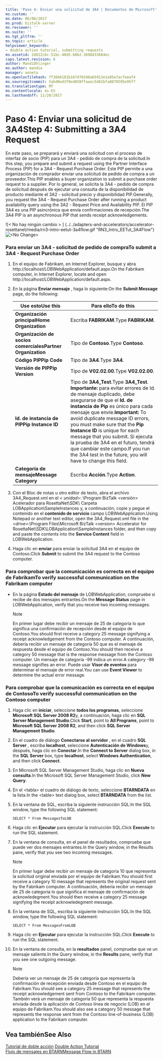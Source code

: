 ```yaml
---
title: 'Paso 4: Enviar una solicitud de 3A4 | Documentos de Microsoft'
ms.custom: ''
ms.date: 06/08/2017
ms.prod: biztalk-server
ms.reviewer: ''
ms.suite: ''
ms.tgt_pltfrm: ''
ms.topic: article
helpviewer_keywords:
- double action tutorial, submitting requests
ms.assetid: 2d812cbc-51bc-48d5-b0b2-3698d33664ec
caps.latest.revision: 6
author: MandiOhlinger
ms.author: mandia
manager: anneta
ms.openlocfilehash: ff36b6181b167d70340a65913e1e85e7acfeeaf4
ms.sourcegitcommit: 5abd0ed3f9e4858ffaaec5481bfa8878595e95f7
ms.translationtype: MT
ms.contentlocale: es-ES
ms.lasthandoff: 11/28/2017
---
```

# <a name="step-4-submitting-a-3a4-request"></a><span data-ttu-id="a381b-102">Paso 4: Enviar una solicitud de 3A4</span><span class="sxs-lookup"><span data-stu-id="a381b-102">Step 4: Submitting a 3A4 Request</span></span>
<span data-ttu-id="a381b-103">En este paso, se preparará y enviará una solicitud con el proceso de interfaz de socio (PIP) para un 3A4 - pedido de compra de la solicitud.</span><span class="sxs-lookup"><span data-stu-id="a381b-103">In this step, you prepare and submit a request using the Partner Interface Process (PIP) for a 3A4 - Request Purchase Order.</span></span> <span data-ttu-id="a381b-104">Este PIP permite a una organización de comprador enviar una solicitud de pedido de compra a un proveedor.</span><span class="sxs-lookup"><span data-stu-id="a381b-104">This PIP enables a buyer organization to submit a purchase order request to a supplier.</span></span> <span data-ttu-id="a381b-105">Por lo general, se solicita la 3A4 - pedido de compra de solicitud después de ejecutar una consulta de la disponibilidad de producto mediante el 3A2 - solicitud precio y disponibilidad PIP.</span><span class="sxs-lookup"><span data-stu-id="a381b-105">Generally, you request the 3A4 - Request Purchase Order after running a product availability query using the 3A2 - Request Price and Availability PIP.</span></span> <span data-ttu-id="a381b-106">El PIP 3A4 es una PIP asincrónica que envía confirmaciones de recepción.</span><span class="sxs-lookup"><span data-stu-id="a381b-106">The 3A4 PIP is an asynchronous PIP that sends receipt acknowledgements.</span></span>  
  
 <span data-ttu-id="a381b-107">![&#60; No hay ningún cambio &#62; ] (../../adapters-and-accelerators/accelerator-rosettanet/media/rn3-intro-eetut-3a4flow.gif "RN3_Intro_EETut_3A4Flow")</span><span class="sxs-lookup"><span data-stu-id="a381b-107">![&#60;No Change&#62;](../../adapters-and-accelerators/accelerator-rosettanet/media/rn3-intro-eetut-3a4flow.gif "RN3_Intro_EETut_3A4Flow")</span></span>  
  
### <a name="to-submit-a-3a4---request-purchase-order"></a><span data-ttu-id="a381b-108">Para enviar un 3A4 - solicitud de pedido de compra</span><span class="sxs-lookup"><span data-stu-id="a381b-108">To submit a 3A4 - Request Purchase Order</span></span>  
  
1.  <span data-ttu-id="a381b-109">En el equipo de Fabrikam, en Internet Explorer, busque y abra http://localhost/LOBWebApplication/default.aspx.</span><span class="sxs-lookup"><span data-stu-id="a381b-109">On the Fabrikam computer, in Internet Explorer, locate and open http://localhost/LOBWebApplication/default.aspx.</span></span>  
  
2.  <span data-ttu-id="a381b-110">En la página **Enviar mensaje** , haga lo siguiente:</span><span class="sxs-lookup"><span data-stu-id="a381b-110">On the **Submit Message** page, do the following:</span></span>  
  
    |<span data-ttu-id="a381b-111">**Use esto**</span><span class="sxs-lookup"><span data-stu-id="a381b-111">**Use this**</span></span>|<span data-ttu-id="a381b-112">**Para ello**</span><span class="sxs-lookup"><span data-stu-id="a381b-112">**To do this**</span></span>|  
    |------------------|--------------------|  
    |<span data-ttu-id="a381b-113">**Organización principal**</span><span class="sxs-lookup"><span data-stu-id="a381b-113">**Home Organization**</span></span>|<span data-ttu-id="a381b-114">Escriba **FABRIKAM**.</span><span class="sxs-lookup"><span data-stu-id="a381b-114">Type **FABRIKAM**.</span></span>|  
    |<span data-ttu-id="a381b-115">**Organización de socios comerciales**</span><span class="sxs-lookup"><span data-stu-id="a381b-115">**Partner Organization**</span></span>|<span data-ttu-id="a381b-116">Tipo de **Contoso**.</span><span class="sxs-lookup"><span data-stu-id="a381b-116">Type **Contoso**.</span></span>|  
    |<span data-ttu-id="a381b-117">**Código PIP**</span><span class="sxs-lookup"><span data-stu-id="a381b-117">**Pip Code**</span></span>|<span data-ttu-id="a381b-118">Tipo de **3A4**.</span><span class="sxs-lookup"><span data-stu-id="a381b-118">Type **3A4**.</span></span>|  
    |<span data-ttu-id="a381b-119">**Versión de PIP**</span><span class="sxs-lookup"><span data-stu-id="a381b-119">**Pip Version**</span></span>|<span data-ttu-id="a381b-120">Tipo de **V02.02.00**.</span><span class="sxs-lookup"><span data-stu-id="a381b-120">Type **V02.02.00**.</span></span>|  
    |<span data-ttu-id="a381b-121">**Id. de instancia de PIP**</span><span class="sxs-lookup"><span data-stu-id="a381b-121">**Pip Instance ID**</span></span>|<span data-ttu-id="a381b-122">Tipo de **3A4_Test**.</span><span class="sxs-lookup"><span data-stu-id="a381b-122">Type **3A4_Test**.</span></span> <span data-ttu-id="a381b-123">**Importante:** para evitar errores de Id. de mensaje duplicado, debe asegurarse de que el **Id. de instancia de Pip** es único para cada mensaje que envíe.</span><span class="sxs-lookup"><span data-stu-id="a381b-123">**Important:**  To avoid duplicate message ID errors, you must make sure that the **Pip Instance ID** is unique for each message that you submit.</span></span> <span data-ttu-id="a381b-124">Si ejecuta la prueba de 3A4 en el futuro, tendrá que cambiar este campo.</span><span class="sxs-lookup"><span data-stu-id="a381b-124">If you run the 3A4 test in the future, you will have to change this field.</span></span>|  
    |<span data-ttu-id="a381b-125">**Categoría de mensaje**</span><span class="sxs-lookup"><span data-stu-id="a381b-125">**Message Category**</span></span>|<span data-ttu-id="a381b-126">Escriba **Acción**.</span><span class="sxs-lookup"><span data-stu-id="a381b-126">Type **Action**.</span></span>|  
  
3.  <span data-ttu-id="a381b-127">Con el Bloc de notas u otro editor de texto, abra el archivo 3A4_Request.xml en el \< *unidad*\>: \Program BizTalk \<versión\> Acelerador para RosettaNet\SDK\ Carpeta LOBApplication\SampleInstances y, a continuación, copie y pegue el contenido en el **contenido de servicio** campo LOBWebApplication.</span><span class="sxs-lookup"><span data-stu-id="a381b-127">Using Notepad or another text editor, open the 3A4_Request.xml file in the \<*drive*\>:\Program Files\Microsoft BizTalk \<version\> Accelerator for RosettaNet\SDK\LOBApplication\SampleInstances folder, and then copy and paste the contents into the **Service Content** field in LOBWebApplication.</span></span>  
  
4.  <span data-ttu-id="a381b-128">Haga clic en **enviar** para enviar la solicitud 3A4 en el equipo de Contoso.</span><span class="sxs-lookup"><span data-stu-id="a381b-128">Click **Submit** to submit the 3A4 request to the Contoso computer.</span></span>  
  
### <a name="to-verify-successful-communication-on-the-fabrikam-computer"></a><span data-ttu-id="a381b-129">Para comprobar que la comunicación es correcta en el equipo de Fabrikam</span><span class="sxs-lookup"><span data-stu-id="a381b-129">To verify successful communication on the Fabrikam computer</span></span>  
  
-   <span data-ttu-id="a381b-130">En la página **Estado del mensaje** de LOBWebApplication, compruebe si recibe de dos mensajes entrantes.</span><span class="sxs-lookup"><span data-stu-id="a381b-130">On the **Message Status** page in LOBWebApplication, verify that you receive two incoming messages.</span></span>  
  
    > [!NOTE]
    >  <span data-ttu-id="a381b-131">En primer lugar debe recibir un mensaje de 25 de categoría lo que significa una confirmación de recepción desde el equipo de Contoso.</span><span class="sxs-lookup"><span data-stu-id="a381b-131">You should first receive a category 25 message signifying a receipt acknowledgement from the Contoso computer.</span></span> <span data-ttu-id="a381b-132">A continuación, debería recibir un mensaje de categoría 50 que es el mensaje de respuesta desde el equipo de Contoso.</span><span class="sxs-lookup"><span data-stu-id="a381b-132">You should then receive a category 50 message that is the response message from the Contoso computer.</span></span> <span data-ttu-id="a381b-133">Un mensaje de categoría -99 indica un error.</span><span class="sxs-lookup"><span data-stu-id="a381b-133">A category -99 message signifies an error.</span></span> <span data-ttu-id="a381b-134">Puede usar **Visor de eventos** para determinar el mensaje de error real.</span><span class="sxs-lookup"><span data-stu-id="a381b-134">You can use **Event Viewer** to determine the actual error message.</span></span>  
  
### <a name="to-verify-successful-communication-on-the-contoso-computer"></a><span data-ttu-id="a381b-135">Para comprobar que la comunicación es correcta en el equipo de Contoso</span><span class="sxs-lookup"><span data-stu-id="a381b-135">To verify successful communication on the Contoso computer</span></span>  
  
1.  <span data-ttu-id="a381b-136">Haga clic en **iniciar**, seleccione **todos los programas**, seleccione **Microsoft SQL Server 2008 R2**y, a continuación, haga clic en **SQL Server Management Studio**.</span><span class="sxs-lookup"><span data-stu-id="a381b-136">Click **Start**, point to **All Programs**, point to **Microsoft SQL Server 2008 R2**, and then click **SQL Server Management Studio**.</span></span>  
  
2.  <span data-ttu-id="a381b-137">En el cuadro de diálogo **Conectarse al servidor** , en el cuadro **SQL Server** , escriba **localhost**, seleccione **Autenticación de Windows**y, después, haga clic en **Conectar**.</span><span class="sxs-lookup"><span data-stu-id="a381b-137">In the **Connect to Server** dialog box, in the **SQL Server** box, type **localhost**, select **Windows Authentication**, and then click **Connect**.</span></span>  
  
3.  <span data-ttu-id="a381b-138">En Microsoft SQL Server Management Studio, haga clic en **Nueva consulta**.</span><span class="sxs-lookup"><span data-stu-id="a381b-138">In the Microsoft SQL Server Management Studio, click **New Query**.</span></span>  
  
4.  <span data-ttu-id="a381b-139">En el \<tabla\> el cuadro de diálogo de texto, seleccione **BTARNDATA** en la lista.</span><span class="sxs-lookup"><span data-stu-id="a381b-139">In the \<table\> text dialog box, select **BTARNDATA** from the list.</span></span>  
  
5.  <span data-ttu-id="a381b-140">En la ventana de SQL, escriba la siguiente instrucción SQL:</span><span class="sxs-lookup"><span data-stu-id="a381b-140">In the SQL window, type the following SQL statement:</span></span>  
  
    ```  
    SELECT * From MessagesToLOB  
    ```  
  
6.  <span data-ttu-id="a381b-141">Haga clic en **Ejecutar** para ejecutar la instrucción SQL.</span><span class="sxs-lookup"><span data-stu-id="a381b-141">Click **Execute** to run the SQL statement.</span></span>  
  
7.  <span data-ttu-id="a381b-142">En la ventana de consulta, en el panel de resultados, compruebe que puede ver dos mensajes entrantes.</span><span class="sxs-lookup"><span data-stu-id="a381b-142">In the Query window, in the Results pane, verify that you see two incoming messages.</span></span>  
  
    > [!NOTE]
    >  <span data-ttu-id="a381b-143">En primer lugar debe recibir un mensaje de categoría 10 que representa la solicitud original enviada por el equipo de Fabrikam.</span><span class="sxs-lookup"><span data-stu-id="a381b-143">You should first receive a category 10 message that represents the original request sent by the Fabrikam computer.</span></span> <span data-ttu-id="a381b-144">A continuación, debería recibir un mensaje de 25 de categoría lo que significa el mensaje de confirmación de acknowledegment.</span><span class="sxs-lookup"><span data-stu-id="a381b-144">You should then receive a category 25 message signifying the receipt acknowledegment message.</span></span>  
  
8.  <span data-ttu-id="a381b-145">En la ventana de SQL, escriba la siguiente instrucción SQL:</span><span class="sxs-lookup"><span data-stu-id="a381b-145">In the SQL window, type the following SQL statement:</span></span>  
  
    ```  
    SELECT * From MessagesFromLOB  
    ```  
  
9. <span data-ttu-id="a381b-146">Haga clic en **Ejecutar** para ejecutar la instrucción SQL.</span><span class="sxs-lookup"><span data-stu-id="a381b-146">Click **Execute** to run the SQL statement.</span></span>  
  
10. <span data-ttu-id="a381b-147">En la ventana de consulta, en la **resultados** panel, compruebe que ve un mensaje saliente.</span><span class="sxs-lookup"><span data-stu-id="a381b-147">In the Query window, in the **Results** pane, verify that you see one outgoing message.</span></span>  
  
    > [!NOTE]
    >  <span data-ttu-id="a381b-148">Debería ver un mensaje de 25 de categoría que representa la confirmación de recepción enviada desde Contoso en el equipo de Fabrikam.</span><span class="sxs-lookup"><span data-stu-id="a381b-148">You should see a category 25 message that represents the receipt acknowledgement sent from Contoso to the Fabrikam computer.</span></span> <span data-ttu-id="a381b-149">También verá un mensaje de categoría 50 que representa la respuesta enviada desde la aplicación de Contoso línea de negocio (LOB) en el equipo de Fabrikam.</span><span class="sxs-lookup"><span data-stu-id="a381b-149">You should also see a category 50 message that represents the response sent from the Contoso line-of-business (LOB) application to the Fabrikam computer.</span></span>  
  
## <a name="see-also"></a><span data-ttu-id="a381b-150">Vea también</span><span class="sxs-lookup"><span data-stu-id="a381b-150">See Also</span></span>  
 <span data-ttu-id="a381b-151">[Tutorial de doble acción](../../adapters-and-accelerators/accelerator-rosettanet/double-action-tutorial.md) </span><span class="sxs-lookup"><span data-stu-id="a381b-151">[Double Action Tutorial](../../adapters-and-accelerators/accelerator-rosettanet/double-action-tutorial.md) </span></span>  
 [<span data-ttu-id="a381b-152">Flujo de mensajes en BTARN</span><span class="sxs-lookup"><span data-stu-id="a381b-152">Message Flow in BTARN</span></span>](../../adapters-and-accelerators/accelerator-rosettanet/message-flow-in-btarn.md)